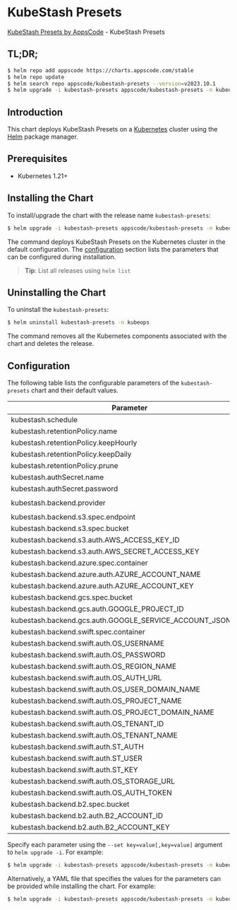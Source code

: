 # KubeStash Presets

[KubeStash Presets by AppsCode](https://github.com/kubestash) - KubeStash Presets

## TL;DR;

```bash
$ helm repo add appscode https://charts.appscode.com/stable
$ helm repo update
$ helm search repo appscode/kubestash-presets --version=v2023.10.1
$ helm upgrade -i kubestash-presets appscode/kubestash-presets -n kubeops --create-namespace --version=v2023.10.1
```

## Introduction

This chart deploys KubeStash Presets on a [Kubernetes](http://kubernetes.io) cluster using the [Helm](https://helm.sh) package manager.

## Prerequisites

- Kubernetes 1.21+

## Installing the Chart

To install/upgrade the chart with the release name `kubestash-presets`:

```bash
$ helm upgrade -i kubestash-presets appscode/kubestash-presets -n kubeops --create-namespace --version=v2023.10.1
```

The command deploys KubeStash Presets on the Kubernetes cluster in the default configuration. The [configuration](#configuration) section lists the parameters that can be configured during installation.

> **Tip**: List all releases using `helm list`

## Uninstalling the Chart

To uninstall the `kubestash-presets`:

```bash
$ helm uninstall kubestash-presets -n kubeops
```

The command removes all the Kubernetes components associated with the chart and deletes the release.

## Configuration

The following table lists the configurable parameters of the `kubestash-presets` chart and their default values.

|                         Parameter                          | Description |                 Default                 |
|------------------------------------------------------------|-------------|-----------------------------------------|
| kubestash.schedule                                         |             | <code>"0 */2 * * *"</code>              |
| kubestash.retentionPolicy.name                             |             | <code>keep-last-30d</code>              |
| kubestash.retentionPolicy.keepHourly                       |             | <code>24</code>                         |
| kubestash.retentionPolicy.keepDaily                        |             | <code>30</code>                         |
| kubestash.retentionPolicy.prune                            |             | <code>true</code>                       |
| kubestash.authSecret.name                                  |             | <code>""</code>                         |
| kubestash.authSecret.password                              |             | <code>""</code>                         |
| kubestash.backend.provider                                 |             | <code>"" # s3,gcs,azure,swift,b2</code> |
| kubestash.backend.s3.spec.endpoint                         |             | <code>""</code>                         |
| kubestash.backend.s3.spec.bucket                           |             | <code>""</code>                         |
| kubestash.backend.s3.auth.AWS_ACCESS_KEY_ID                |             | <code>""</code>                         |
| kubestash.backend.s3.auth.AWS_SECRET_ACCESS_KEY            |             | <code>""</code>                         |
| kubestash.backend.azure.spec.container                     |             | <code>""</code>                         |
| kubestash.backend.azure.auth.AZURE_ACCOUNT_NAME            |             | <code>""</code>                         |
| kubestash.backend.azure.auth.AZURE_ACCOUNT_KEY             |             | <code>""</code>                         |
| kubestash.backend.gcs.spec.bucket                          |             | <code>""</code>                         |
| kubestash.backend.gcs.auth.GOOGLE_PROJECT_ID               |             | <code>""</code>                         |
| kubestash.backend.gcs.auth.GOOGLE_SERVICE_ACCOUNT_JSON_KEY |             | <code>""</code>                         |
| kubestash.backend.swift.spec.container                     |             | <code>""</code>                         |
| kubestash.backend.swift.auth.OS_USERNAME                   |             | <code>""</code>                         |
| kubestash.backend.swift.auth.OS_PASSWORD                   |             | <code>""</code>                         |
| kubestash.backend.swift.auth.OS_REGION_NAME                |             | <code>""</code>                         |
| kubestash.backend.swift.auth.OS_AUTH_URL                   |             | <code>""</code>                         |
| kubestash.backend.swift.auth.OS_USER_DOMAIN_NAME           |             | <code>""</code>                         |
| kubestash.backend.swift.auth.OS_PROJECT_NAME               |             | <code>""</code>                         |
| kubestash.backend.swift.auth.OS_PROJECT_DOMAIN_NAME        |             | <code>""</code>                         |
| kubestash.backend.swift.auth.OS_TENANT_ID                  |             | <code>""</code>                         |
| kubestash.backend.swift.auth.OS_TENANT_NAME                |             | <code>""</code>                         |
| kubestash.backend.swift.auth.ST_AUTH                       |             | <code>""</code>                         |
| kubestash.backend.swift.auth.ST_USER                       |             | <code>""</code>                         |
| kubestash.backend.swift.auth.ST_KEY                        |             | <code>""</code>                         |
| kubestash.backend.swift.auth.OS_STORAGE_URL                |             | <code>""</code>                         |
| kubestash.backend.swift.auth.OS_AUTH_TOKEN                 |             | <code>""</code>                         |
| kubestash.backend.b2.spec.bucket                           |             | <code>""</code>                         |
| kubestash.backend.b2.auth.B2_ACCOUNT_ID                    |             | <code>""</code>                         |
| kubestash.backend.b2.auth.B2_ACCOUNT_KEY                   |             | <code>""</code>                         |


Specify each parameter using the `--set key=value[,key=value]` argument to `helm upgrade -i`. For example:

```bash
$ helm upgrade -i kubestash-presets appscode/kubestash-presets -n kubeops --create-namespace --version=v2023.10.1 --set kubestash.schedule="0 */2 * * *"
```

Alternatively, a YAML file that specifies the values for the parameters can be provided while
installing the chart. For example:

```bash
$ helm upgrade -i kubestash-presets appscode/kubestash-presets -n kubeops --create-namespace --version=v2023.10.1 --values values.yaml
```
